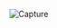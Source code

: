 ![Capture](https://user-images.githubusercontent.com/126779478/224969883-cebb44e5-df08-4c2a-ad7d-0dc83d3b3dc7.PNG)
